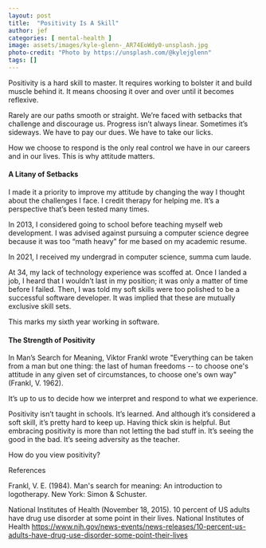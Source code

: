 ```yaml
---
layout: post
title:  "Positivity Is A Skill"
author: jef
categories: [ mental-health ]
image: assets/images/kyle-glenn-_AR74EoWdy0-unsplash.jpg
photo-credit: "Photo by https://unsplash.com/@kylejglenn"
tags: []
---
```


Positivity is a hard skill to master. It requires working to bolster it and build muscle behind it. It means choosing it over and over until it becomes reflexive.

Rarely are our paths smooth or straight. We’re faced with setbacks that challenge and discourage us. Progress isn’t always linear. Sometimes it’s sideways. We have to pay our dues. We have to take our licks. 

How we choose to respond is the only real control we have in our careers and in our lives. This is why attitude matters.

#### A Litany of Setbacks

I made it a priority to improve my attitude by changing the way I thought about the challenges I face. I credit therapy for helping me. It’s a perspective that’s been tested many times.

In 2013, I considered going to school before teaching myself web development. I was advised against pursuing a computer science degree because it was too “math heavy” for me based on my academic resume. 

In 2021, I received my undergrad in computer science, summa cum laude.

At 34, my lack of technology experience was scoffed at. Once I landed a job, I heard that I wouldn’t last in my position; it was only a matter of time before I failed. Then, I was told my soft skills were too polished to be a successful software developer. It was implied that these are mutually exclusive skill sets. 

This marks my sixth year working in software.

#### The Strength of Positivity

In Man’s Search for Meaning, Viktor Frankl wrote "Everything can be taken from a man but one thing: the last of human freedoms -- to choose one's attitude in any given set of circumstances, to choose one's own way" (Frankl, V. 1962). 

It’s up to us to decide how we interpret and respond to what we experience.

Positivity isn’t taught in schools. It’s learned. And although it’s considered a soft skill, it’s pretty hard to keep up. Having thick skin is helpful. But embracing positivity is more than not letting the bad stuff in. It’s seeing the good in the bad. It’s seeing adversity as the teacher.

How do you view positivity?

References

Frankl, V. E. (1984). Man's search for meaning: An introduction to logotherapy. New York: Simon & Schuster.

National Institutes of Health (November 18, 2015). 10 percent of US adults have drug use disorder at some point in their lives. National Institutes of Health https://www.nih.gov/news-events/news-releases/10-percent-us-adults-have-drug-use-disorder-some-point-their-lives
